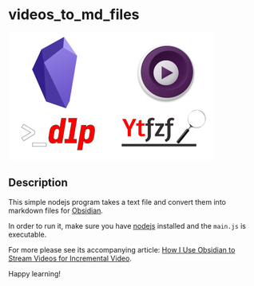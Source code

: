 # videos_to_md_files

![logo](https://github.com/MasterHowToLearn/videos_to_md_files/blob/main/logos.png?raw=true)

## Description

This simple nodejs program takes a text file and convert them into markdown files for [Obsidian](https://obsidian.md/).

In order to run it, make sure you have [nodejs](https://nodejs.org/) installed and the `main.js` is executable.

For more please see its accompanying article: [How I Use Obsidian to Stream Videos for Incremental Video](https://www.masterhowtolearn.com/2022-12-29-how-i-use-obsidian-to-stream-videos-for-incremental-video/).

Happy learning!
